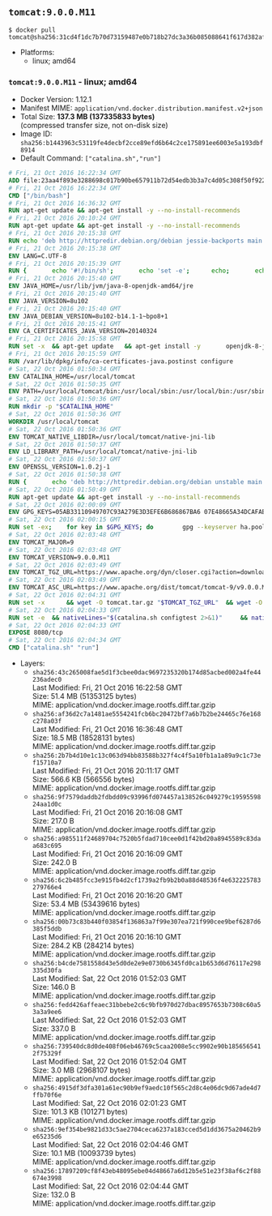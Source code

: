 ## `tomcat:9.0.0.M11`

```console
$ docker pull tomcat@sha256:31cd4f1dc7b70d73159487e0b718b27dc3a36b085088641f617d382afea04de7
```

-	Platforms:
	-	linux; amd64

### `tomcat:9.0.0.M11` - linux; amd64

-	Docker Version: 1.12.1
-	Manifest MIME: `application/vnd.docker.distribution.manifest.v2+json`
-	Total Size: **137.3 MB (137335833 bytes)**  
	(compressed transfer size, not on-disk size)
-	Image ID: `sha256:b1443963c53119fe4decbf2cce89efd6b64c2ce175891ee6003e5a193dbf8914`
-	Default Command: `["catalina.sh","run"]`

```dockerfile
# Fri, 21 Oct 2016 16:22:34 GMT
ADD file:23aa4f893e3288698c017b90be657911b72d54edb3b3a7c4d05c308f50f9228f in / 
# Fri, 21 Oct 2016 16:22:34 GMT
CMD ["/bin/bash"]
# Fri, 21 Oct 2016 16:36:32 GMT
RUN apt-get update && apt-get install -y --no-install-recommends 		ca-certificates 		curl 		wget 	&& rm -rf /var/lib/apt/lists/*
# Fri, 21 Oct 2016 20:10:24 GMT
RUN apt-get update && apt-get install -y --no-install-recommends 		bzip2 		unzip 		xz-utils 	&& rm -rf /var/lib/apt/lists/*
# Fri, 21 Oct 2016 20:15:38 GMT
RUN echo 'deb http://httpredir.debian.org/debian jessie-backports main' > /etc/apt/sources.list.d/jessie-backports.list
# Fri, 21 Oct 2016 20:15:38 GMT
ENV LANG=C.UTF-8
# Fri, 21 Oct 2016 20:15:39 GMT
RUN { 		echo '#!/bin/sh'; 		echo 'set -e'; 		echo; 		echo 'dirname "$(dirname "$(readlink -f "$(which javac || which java)")")"'; 	} > /usr/local/bin/docker-java-home 	&& chmod +x /usr/local/bin/docker-java-home
# Fri, 21 Oct 2016 20:15:40 GMT
ENV JAVA_HOME=/usr/lib/jvm/java-8-openjdk-amd64/jre
# Fri, 21 Oct 2016 20:15:40 GMT
ENV JAVA_VERSION=8u102
# Fri, 21 Oct 2016 20:15:40 GMT
ENV JAVA_DEBIAN_VERSION=8u102-b14.1-1~bpo8+1
# Fri, 21 Oct 2016 20:15:41 GMT
ENV CA_CERTIFICATES_JAVA_VERSION=20140324
# Fri, 21 Oct 2016 20:15:58 GMT
RUN set -x 	&& apt-get update 	&& apt-get install -y 		openjdk-8-jre-headless="$JAVA_DEBIAN_VERSION" 		ca-certificates-java="$CA_CERTIFICATES_JAVA_VERSION" 	&& rm -rf /var/lib/apt/lists/* 	&& [ "$JAVA_HOME" = "$(docker-java-home)" ]
# Fri, 21 Oct 2016 20:15:59 GMT
RUN /var/lib/dpkg/info/ca-certificates-java.postinst configure
# Sat, 22 Oct 2016 01:50:34 GMT
ENV CATALINA_HOME=/usr/local/tomcat
# Sat, 22 Oct 2016 01:50:35 GMT
ENV PATH=/usr/local/tomcat/bin:/usr/local/sbin:/usr/local/bin:/usr/sbin:/usr/bin:/sbin:/bin
# Sat, 22 Oct 2016 01:50:36 GMT
RUN mkdir -p "$CATALINA_HOME"
# Sat, 22 Oct 2016 01:50:36 GMT
WORKDIR /usr/local/tomcat
# Sat, 22 Oct 2016 01:50:36 GMT
ENV TOMCAT_NATIVE_LIBDIR=/usr/local/tomcat/native-jni-lib
# Sat, 22 Oct 2016 01:50:37 GMT
ENV LD_LIBRARY_PATH=/usr/local/tomcat/native-jni-lib
# Sat, 22 Oct 2016 01:50:37 GMT
ENV OPENSSL_VERSION=1.0.2j-1
# Sat, 22 Oct 2016 01:50:38 GMT
RUN { 		echo 'deb http://httpredir.debian.org/debian unstable main'; 	} > /etc/apt/sources.list.d/unstable.list 	&& { 		echo 'Package: *'; 		echo 'Pin: release a=unstable'; 		echo 'Pin-Priority: -10'; 		echo; 		echo 'Package: openssl libssl*'; 		echo "Pin: version $OPENSSL_VERSION"; 		echo 'Pin-Priority: 990'; 	} > /etc/apt/preferences.d/unstable-openssl
# Sat, 22 Oct 2016 01:50:49 GMT
RUN apt-get update && apt-get install -y --no-install-recommends 		libapr1 		openssl="$OPENSSL_VERSION" 	&& rm -rf /var/lib/apt/lists/*
# Sat, 22 Oct 2016 02:00:09 GMT
ENV GPG_KEYS=05AB33110949707C93A279E3D3EFE6B686867BA6 07E48665A34DCAFAE522E5E6266191C37C037D42 47309207D818FFD8DCD3F83F1931D684307A10A5 541FBE7D8F78B25E055DDEE13C370389288584E7 61B832AC2F1C5A90F0F9B00A1C506407564C17A3 79F7026C690BAA50B92CD8B66A3AD3F4F22C4FED 9BA44C2621385CB966EBA586F72C284D731FABEE A27677289986DB50844682F8ACB77FC2E86E29AC A9C5DF4D22E99998D9875A5110C01C5A2F6059E7 DCFD35E0BF8CA7344752DE8B6FB21E8933C60243 F3A04C595DB5B6A5F1ECA43E3B7BBB100D811BBE F7DA48BB64BCB84ECBA7EE6935CD23C10D498E23
# Sat, 22 Oct 2016 02:00:15 GMT
RUN set -ex; 	for key in $GPG_KEYS; do 		gpg --keyserver ha.pool.sks-keyservers.net --recv-keys "$key"; 	done
# Sat, 22 Oct 2016 02:03:48 GMT
ENV TOMCAT_MAJOR=9
# Sat, 22 Oct 2016 02:03:48 GMT
ENV TOMCAT_VERSION=9.0.0.M11
# Sat, 22 Oct 2016 02:03:49 GMT
ENV TOMCAT_TGZ_URL=https://www.apache.org/dyn/closer.cgi?action=download&filename=tomcat/tomcat-9/v9.0.0.M11/bin/apache-tomcat-9.0.0.M11.tar.gz
# Sat, 22 Oct 2016 02:03:49 GMT
ENV TOMCAT_ASC_URL=https://www.apache.org/dist/tomcat/tomcat-9/v9.0.0.M11/bin/apache-tomcat-9.0.0.M11.tar.gz.asc
# Sat, 22 Oct 2016 02:04:31 GMT
RUN set -x 		&& wget -O tomcat.tar.gz "$TOMCAT_TGZ_URL" 	&& wget -O tomcat.tar.gz.asc "$TOMCAT_ASC_URL" 	&& gpg --batch --verify tomcat.tar.gz.asc tomcat.tar.gz 	&& tar -xvf tomcat.tar.gz --strip-components=1 	&& rm bin/*.bat 	&& rm tomcat.tar.gz* 		&& nativeBuildDir="$(mktemp -d)" 	&& tar -xvf bin/tomcat-native.tar.gz -C "$nativeBuildDir" --strip-components=1 	&& nativeBuildDeps=" 		gcc 		libapr1-dev 		libssl-dev 		make 		openjdk-${JAVA_VERSION%%[-~bu]*}-jdk=$JAVA_DEBIAN_VERSION 	" 	&& apt-get update && apt-get install -y --no-install-recommends $nativeBuildDeps && rm -rf /var/lib/apt/lists/* 	&& ( 		export CATALINA_HOME="$PWD" 		&& cd "$nativeBuildDir/native" 		&& ./configure 			--libdir="$TOMCAT_NATIVE_LIBDIR" 			--prefix="$CATALINA_HOME" 			--with-apr="$(which apr-1-config)" 			--with-java-home="$(docker-java-home)" 			--with-ssl=yes 		&& make -j$(nproc) 		&& make install 	) 	&& apt-get purge -y --auto-remove $nativeBuildDeps 	&& rm -rf "$nativeBuildDir" 	&& rm bin/tomcat-native.tar.gz
# Sat, 22 Oct 2016 02:04:33 GMT
RUN set -e 	&& nativeLines="$(catalina.sh configtest 2>&1)" 	&& nativeLines="$(echo "$nativeLines" | grep 'Apache Tomcat Native')" 	&& nativeLines="$(echo "$nativeLines" | sort -u)" 	&& if ! echo "$nativeLines" | grep 'INFO: Loaded APR based Apache Tomcat Native library' >&2; then 		echo >&2 "$nativeLines"; 		exit 1; 	fi
# Sat, 22 Oct 2016 02:04:33 GMT
EXPOSE 8080/tcp
# Sat, 22 Oct 2016 02:04:34 GMT
CMD ["catalina.sh" "run"]
```

-	Layers:
	-	`sha256:43c265008fae5d1f3cbee0dac9697235320b174d85acbed002a4fe44236adec0`  
		Last Modified: Fri, 21 Oct 2016 16:22:58 GMT  
		Size: 51.4 MB (51353125 bytes)  
		MIME: application/vnd.docker.image.rootfs.diff.tar.gzip
	-	`sha256:af36d2c7a1481ae5554241fcb6bc20472bf7a6b7b2be24465c76e168c278a03f`  
		Last Modified: Fri, 21 Oct 2016 16:36:48 GMT  
		Size: 18.5 MB (18528131 bytes)  
		MIME: application/vnd.docker.image.rootfs.diff.tar.gzip
	-	`sha256:2b7b4d10e1c13c063d94bb83588b327f4c4f5a10fb1a1a89a9c1c73ef15710a7`  
		Last Modified: Fri, 21 Oct 2016 20:11:17 GMT  
		Size: 566.6 KB (566556 bytes)  
		MIME: application/vnd.docker.image.rootfs.diff.tar.gzip
	-	`sha256:9f7579daddb2fdbdd09c93996fd074457a138526c049279c1959559824aa1d0c`  
		Last Modified: Fri, 21 Oct 2016 20:16:08 GMT  
		Size: 217.0 B  
		MIME: application/vnd.docker.image.rootfs.diff.tar.gzip
	-	`sha256:a985511f24689704c7520b5fdad710cee0d1f42bd20a8945589c83daa683c695`  
		Last Modified: Fri, 21 Oct 2016 20:16:09 GMT  
		Size: 242.0 B  
		MIME: application/vnd.docker.image.rootfs.diff.tar.gzip
	-	`sha256:6c2b485fcc3e915fb4d2cf1739a2fb9b2b0a88d48536f4e632225783279766e4`  
		Last Modified: Fri, 21 Oct 2016 20:16:20 GMT  
		Size: 53.4 MB (53439616 bytes)  
		MIME: application/vnd.docker.image.rootfs.diff.tar.gzip
	-	`sha256:00b73c83b440f03854f136863a7f99e307ea721f990cee9bef6287d6385f5ddb`  
		Last Modified: Fri, 21 Oct 2016 20:16:10 GMT  
		Size: 284.2 KB (284214 bytes)  
		MIME: application/vnd.docker.image.rootfs.diff.tar.gzip
	-	`sha256:b4cde7581558d43e5d0de2e9e0730b6345fd0ca1b653d6d76117e298335d30fa`  
		Last Modified: Sat, 22 Oct 2016 01:52:03 GMT  
		Size: 146.0 B  
		MIME: application/vnd.docker.image.rootfs.diff.tar.gzip
	-	`sha256:fedd426affeaec31bbebe2c6c9bfb970d27dbac8957653b7308c60a53a3a9ee6`  
		Last Modified: Sat, 22 Oct 2016 01:52:03 GMT  
		Size: 337.0 B  
		MIME: application/vnd.docker.image.rootfs.diff.tar.gzip
	-	`sha256:739540dc8d0de408f06eb46769c5caa2008e5cc9902e90b1856565412f75329f`  
		Last Modified: Sat, 22 Oct 2016 01:52:04 GMT  
		Size: 3.0 MB (2968107 bytes)  
		MIME: application/vnd.docker.image.rootfs.diff.tar.gzip
	-	`sha256:4915df3dfa301a61ec90b9ef9aedc10f565c2d8c4e06dc9d67ade4d7ffb70f6e`  
		Last Modified: Sat, 22 Oct 2016 02:01:23 GMT  
		Size: 101.3 KB (101271 bytes)  
		MIME: application/vnd.docker.image.rootfs.diff.tar.gzip
	-	`sha256:9ef354be9821d33c5ae2704ceca6237a183cced5d1dd3675a20462b9e65235d6`  
		Last Modified: Sat, 22 Oct 2016 02:04:46 GMT  
		Size: 10.1 MB (10093739 bytes)  
		MIME: application/vnd.docker.image.rootfs.diff.tar.gzip
	-	`sha256:17897209cf8f43eb48095ebe04d48667a6d12b5e51e23f38af6c2f88674e3998`  
		Last Modified: Sat, 22 Oct 2016 02:04:44 GMT  
		Size: 132.0 B  
		MIME: application/vnd.docker.image.rootfs.diff.tar.gzip
